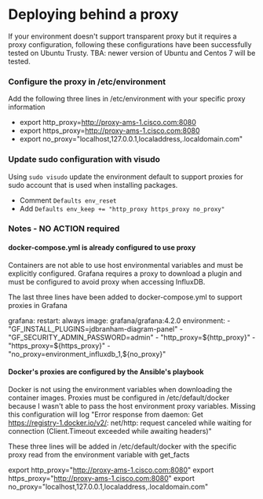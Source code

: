 # Deploying behind a proxy

If your environment doesn't support transparent proxy but it requires a proxy configuration, following these configurations have been successfully tested on Ubuntu Trusty.
TBA: newer version of Ubuntu and Centos 7 will be tested.

### Configure the proxy in /etc/environment 
Add the following three lines in /etc/environment with your specific proxy information

 - export http_proxy=http://proxy-ams-1.cisco.com:8080
 - export https_proxy=http://proxy-ams-1.cisco.com:8080
 - export no_proxy="localhost,127.0.0.1,localaddress,.localdomain.com"

### Update sudo configuration with visudo
Using `sudo visudo` update the environment default to support proxies for sudo account that is used when installing packages.
 - Comment `Defaults env_reset`
 - Add `Defaults env_keep += "http_proxy https_proxy no_proxy"`

### Notes - NO ACTION required
#### docker-compose.yml is already configured to use proxy

Containers are not able to use host environmental variables and must be explicitly configured.
Grafana requires a proxy to download a plugin and must be configured to avoid proxy when accessing InfluxDB.

The last three lines have been added to docker-compose.yml to support proxies in Grafana

  grafana:
    restart: always
    image: grafana/grafana:4.2.0
    environment:
     - "GF_INSTALL_PLUGINS=jdbranham-diagram-panel"
     - "GF_SECURITY_ADMIN_PASSWORD=admin"
     - "http_proxy=${http_proxy}"
     - "https_proxy=${https_proxy}"
     - "no_proxy=environment_influxdb_1,${no_proxy}"


#### Docker's proxies are configured by the Ansible's playbook

Docker is not using the environment variables when downloading the container images. Proxies must be configured in /etc/default/docker because I wasn't able to pass the host environment proxy variables.
Missing this configuration will log  "Error response from daemon: Get https://registry-1.docker.io/v2/: net/http: request canceled while waiting for connection (Client.Timeout exceeded while awaiting headers)"

These three lines will be added in /etc/default/docker with the specific proxy read from the environment variable with get_facts

export http_proxy="http://proxy-ams-1.cisco.com:8080"
export https_proxy="http://proxy-ams-1.cisco.com:8080"
export no_proxy="localhost,127.0.0.1,localaddress,.localdomain.com"

